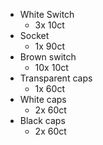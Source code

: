 * White Switch
    * 3x 10ct
* Socket
    * 1x 90ct
* Brown switch
    * 10x 10ct
* Transparent caps
    * 1x 60ct
* White caps
    * 2x 60ct
* Black caps
    * 2x 60ct
